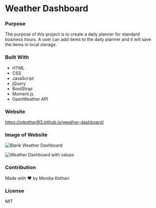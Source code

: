 # Weather Dashboard

### Purpose
The purpose of this project is to create a daily planner for standard business hours. A user can add items to the daily planner and it will save the items in local storage.

### Built With
* HTML
* CSS
* JavaScript
* jQuery
* BootStrap
* Moment.js
* OpenWeather API

### Website
https://mkothari93.github.io/weather-dashboard/

### Image of Website
![Blank Weather Dashboard](https://user-images.githubusercontent.com/90233589/140665325-0b1a9551-d98d-4124-89f2-34f52b9e9a79.JPG)


![Weather Dashboard with values](https://user-images.githubusercontent.com/90233589/140665328-11de322f-c3ac-4656-8273-8575b89d8a7a.JPG)


### Contribution
Made with ❤️ by Monika Kothari

### License
MIT

